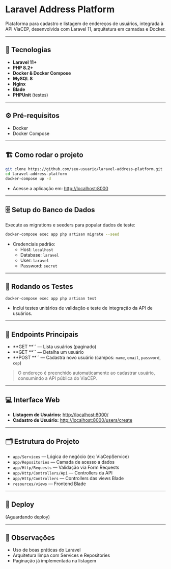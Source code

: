 # Laravel Address Platform

Plataforma para cadastro e listagem de endereços de usuários, integrada à API ViaCEP, desenvolvida com Laravel 11, arquitetura em camadas e Docker.

---

## 🚀 Tecnologias

- **Laravel 11+**
- **PHP 8.2+**
- **Docker & Docker Compose**
- **MySQL 8**
- **Nginx**
- **Blade**
- **PHPUnit** (testes)

---

## ⚙️ Pré-requisitos

- Docker
- Docker Compose

---

## 🏗️ Como rodar o projeto

```bash
git clone https://github.com/seu-usuario/laravel-address-platform.git
cd laravel-address-platform
docker-compose up -d
```

- Acesse a aplicação em: [http://localhost:8000](http://localhost:8000)

---

## 🗄️ Setup do Banco de Dados

Execute as migrations e seeders para popular dados de teste:

```bash
docker-compose exec app php artisan migrate --seed
```

- Credenciais padrão:
  - Host: `localhost`
  - Database: `laravel`
  - User: `laravel`
  - Password: `secret`

---

## 🧪 Rodando os Testes

```bash
docker-compose exec app php artisan test
```

- Inclui testes unitários de validação e teste de integração da API de usuários.

---

## 🔗 Endpoints Principais

- **GET **`` — Lista usuários (paginado)
- **GET **`` — Detalha um usuário
- **POST **`` — Cadastra novo usuário (campos: `name`, `email`, `password`, `cep`)

> O endereço é preenchido automaticamente ao cadastrar usuário, consumindo a API pública do ViaCEP.

---

## 💻 Interface Web

- **Listagem de Usuários:** [http://localhost:8000/](http://localhost:8000/)
- **Cadastro de Usuário:** [http://localhost:8000/users/create](http://localhost:8000/users/create)

---

## 🗂️ Estrutura do Projeto

- `app/Services` — Lógica de negócio (ex: ViaCepService)
- `app/Repositories` — Camada de acesso a dados
- `app/Http/Requests` — Validação via Form Requests
- `app/Http/Controllers/Api` — Controllers da API
- `app/Http/Controllers` — Controllers das views Blade
- `resources/views` — Frontend Blade

---

## 🚀 Deploy 

(Aguardando deploy)

---

## 📄 Observações

- Uso de boas práticas do Laravel
- Arquitetura limpa com Services e Repositories
- Paginação já implementada na listagem


